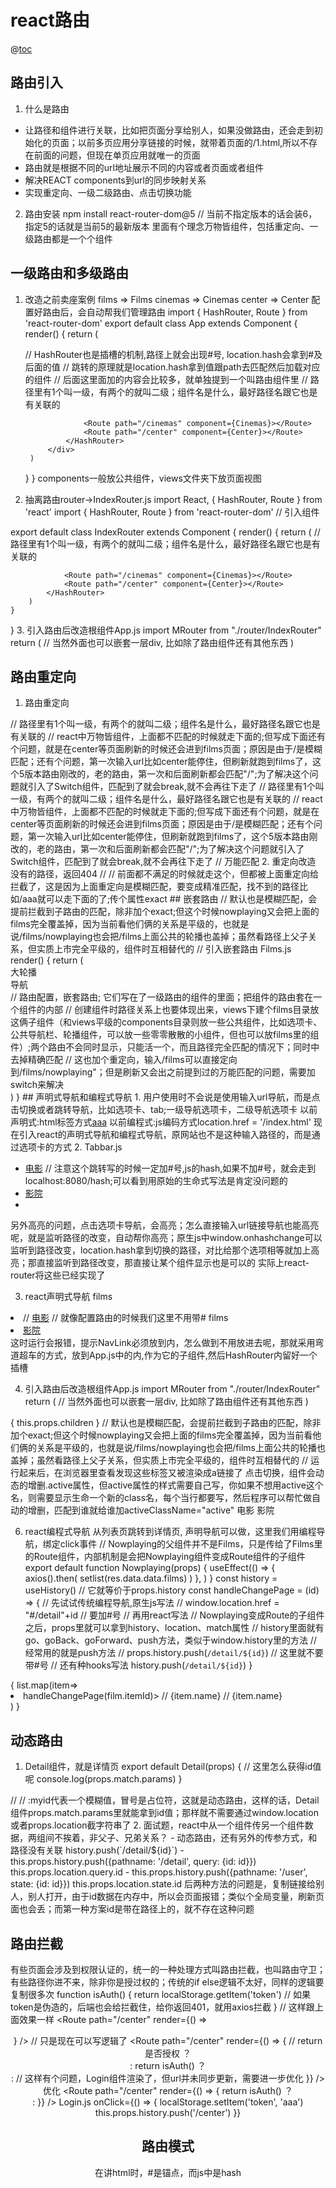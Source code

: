 <!--
 * @Author: yuzihan yuzihanyuzihan@163.com
 * @Date: 2022-05-26 10:22:34
 * @LastEditors: yuzihan yuzihanyuzihan@163.com
 * @LastEditTime: 2022-05-26 18:52:30
 * @FilePath: /fe_interview/react/react路由.md
 * @Description: 这是默认设置,请设置`customMade`, 打开koroFileHeader查看配置 进行设置: https://github.com/OBKoro1/koro1FileHeader/wiki/%E9%85%8D%E7%BD%AE

-->
# react路由
@[toc](目录)
## 路由引入
1. 什么是路由
- 让路径和组件进行关联，比如把页面分享给别人，如果没做路由，还会走到初始化的页面；以前多页应用分享链接的时候，就带着页面的/1.html,所以不存在前面的问题，但现在单页应用就唯一的页面
- 路由就是根据不同的url地址展示不同的内容或者页面或者组件
- 解决REACT components到url的同步映射关系
- 实现重定向、一级二级路由、点击切换功能
2. 路由安装
npm install react-router-dom@5 // 当前不指定版本的话会装6， 指定5的话就是当前5的最新版本
里面有个理念万物皆组件，包括重定向、一级路由都是一个个组件
## 一级路由和多级路由
1. 改造之前卖座案例
films => Films
cinemas => Cinemas
center => Center
配置好路由后，会自动帮我们管理路由
import { HashRouter, Route } from 'react-router-dom'
export default class App extends Component {
    render() {
        return (
            <div>
                // HashRouter也是插槽的机制,路径上就会出现#号, location.hash会拿到#及后面的值
                // 跳转的原理就是location.hash拿到值跟path去匹配然后加载对应的组件
                // 后面这里面加的内容会比较多，就单独提到一个叫路由组件里
                <HashRouter>
                    // 路径里有1个叫一级，有两个的就叫二级；组件名是什么，最好路径名跟它也是有关联的
                    <Route path="/films" component={Films}></Route>

                    <Route path="/cinemas" component={Cinemas}></Route>
                    <Route path="/center" component={Center}></Route>
                </HashRouter> 
            </div>
        )
    }
}
components一般放公共组件，views文件夹下放页面视图
2. 抽离路由router->IndexRouter.js
import React, { HashRouter, Route } from 'react'
import { HashRouter, Route } from 'react-router-dom'
// 引入组件

export default class IndexRouter extends Component {
    render() {
        return (
            <HashRouter>
                // 路径里有1个叫一级，有两个的就叫二级；组件名是什么，最好路径名跟它也是有关联的
                <Route path="/films" component={Films}></Route>

                <Route path="/cinemas" component={Cinemas}></Route>
                <Route path="/center" component={Center}></Route>
            </HashRouter> 
        )
    }
}
3. 引入路由后改造根组件App.js
import MRouter from "./router/IndexRouter"
return (
    <MRouter></MRouter>
    // 当然外面也可以嵌套一层div, 比如除了路由组件还有其他东西
)
## 路由重定向
1. 路由重定向
<HashRouter>
    // 路径里有1个叫一级，有两个的就叫二级；组件名是什么，最好路径名跟它也是有关联的
    <Route path="/films" component={Films}>
    <Route path="/cinemas" component={Cinemas}>
    <Route path="/center" component={Center}>
    // react中万物皆组件，上面都不匹配的时候就走下面的;但写成下面还有个问题，就是在center等页面刷新的时候还会进到films页面；原因是由于/是模糊匹配；还有个问题，第一次输入url比如center能停住，但刷新就跑到films了，这个5版本路由刚改的，老的路由，第一次和后面刷新都会匹配"/";为了解决这个问题就引入了Switch组件，匹配到了就会break,就不会再往下走了
    <Redirect from="/" to="/films" />
</HashRouter> 
<HashRouter>
    <Switch>
        // 路径里有1个叫一级，有两个的就叫二级；组件名是什么，最好路径名跟它也是有关联的
        <Route path="/films" component={Films}>
        <Route path="/cinemas" component={Cinemas}>
        <Route path="/center" component={Center}>
        // react中万物皆组件，上面都不匹配的时候就走下面的;但写成下面还有个问题，就是在center等页面刷新的时候还会进到films页面；原因是由于/是模糊匹配；还有个问题，第一次输入url比如center能停住，但刷新就跑到films了，这个5版本路由刚改的，老的路由，第一次和后面刷新都会匹配"/";为了解决这个问题就引入了Switch组件，匹配到了就会break,就不会再往下走了
        <Redirect from="/" to="/films" /> // 万能匹配
    </Switch>
</HashRouter> 
2. 重定向改造
没有的路径，返回404
<HashRouter>
    <Switch>
        <Route path="/films" component={Films} />
        <Route path="/cinemas" component={Cinemas} />
        <Route path="/center" component={Center} />
        // <Redirect from="/" to="/films" />
        // 前面都不满足的时候就走这个，但都被上面重定向给拦截了，这是因为上面重定向是模糊匹配，要变成精准匹配，找不到的路径比如/aaa就可以走下面的了;传个属性exact
        <Redirect from="/" to="/films" exact />
        <Route component={NotFound}/>
    </Switch>
</HashRouter>
## 嵌套路由
<HashRouter>
    <Switch>
        // 默认也是模糊匹配，会提前拦截到子路由的匹配，除非加个exact;但这个时候nowplaying又会把上面的films完全覆盖掉，因为当前看他们俩的关系是平级的，也就是说/films/nowplaying也会把/films上面公共的轮播也盖掉；虽然看路径上父子关系，但实质上市完全平级的，组件时互相替代的
        // <Route path="/films" component={Films} />
        <Route path="/films" component={Films} exact />
        <Route path="/films/nowplaying" component={Nowplaying} />
        <Route path="/cinemas" component={Cinemas} />
        <Route path="/center" component={Center} />
        <Redirect from="/" to="/films" exact />
        <Route component={NotFound}/>
    </Switch>
</HashRouter>
引入嵌套路由
Films.js
render() {
    return (
        <div>
            <div>大轮播</div>
            <div>导航</div>
            // 路由配置，嵌套路由; 它们写在了一级路由的组件的里面；把组件的路由套在一个组件的内部
            // 创建组件时路径关系上也要体现出来，views下建个films目录放这俩子组件（和views平级的components目录则放一些公共组件，比如选项卡、公共导航栏、轮播组件，可以放一些零零散散的小组件，但也可以放films里的组件）;两个路由不会同时显示，只能活一个，而且路径完全匹配的情况下；同时<Route path="/films" component={Films} />中去掉精确匹配
            <Switch>
                <Route path="/films/nowplaying" component={Nowplaying} />
                <Route path="/films/comingsoon" component={comingsoon} />
                // 这也加个重定向，输入/films可以直接定向到/films/nowplaying"；但是刷新又会出之前提到过的万能匹配的问题，需要加switch来解决
                <Redirect from="/films" to="/films/nowplaying"/>
            </Switch>
        </div>
    )
}
## 声明式导航和编程式导航
1. 用户使用时不会说是使用输入url导航，而是点击切换或者跳转导航，比如选项卡、tab;一级导航选项卡，二级导航选项卡
以前声明式:html标签方式<a href="/index.html">aaa</a>
以前编程式:js编码方式location.href = '/index.html'
现在引入react的声明式导航和编程式导航，原网站也不是这种输入路径的，而是通过选项卡的方式
2. Tabbar.js
<ul>
    <li>
        <a href="#/films">电影</a> // 注意这个跳转写的时候一定加#号,js的hash,如果不加#号，就会走到localhost:8080/hash;可以看到用原始的生命式写法是肯定没问题的
    </li>
    <li>
        <a href="#/cinemas">影院</a>
    </li>
    <li></li>
</ul>
另外高亮的问题，点击选项卡导航，会高亮；怎么直接输入url链接导航也能高亮呢，就是监听路径的改变，自动帮你高亮；原生js中window.onhashchange可以监听到路径改变，location.hash拿到切换的路径，对比给那个选项相等就加上高亮；那直接监听到路径改变，那直接让某个组件显示也是可以的
实际上react-router将这些已经实现了

3. react声明式导航
<NavLink to="/films" activeClassName="active">films<NavLink>
<li>
    // <a href="#/films">电影</a>
    // 就像配置路由的时候我们这里不用带#
    <NavLink to="/films" activeClassName="active">films<NavLink> 
</li>
<li>
    <a href="#/cinemas">影院</a>
</li>
这时运行会报错，提示NavLink必须放到<HashRouter>内，怎么做到不用放进去呢，那就采用弯道超车的方式，放到App.js中的<MRouter>内,作为它的子组件,然后HashRouter内留好一个插槽

4. 引入路由后改造根组件App.js
import MRouter from "./router/IndexRouter"
return (
    <MRouter>
        <Tabbar></Tabbar>
    </MRouter>
    // 当然外面也可以嵌套一层div, 比如除了路由组件还有其他东西
)
<HashRouter>
    { this.props.children }
    <Switch>
        // 默认也是模糊匹配，会提前拦截到子路由的匹配，除非加个exact;但这个时候nowplaying又会把上面的films完全覆盖掉，因为当前看他们俩的关系是平级的，也就是说/films/nowplaying也会把/films上面公共的轮播也盖掉；虽然看路径上父子关系，但实质上市完全平级的，组件时互相替代的
        // <Route path="/films" component={Films} />
        <Route path="/films" component={Films} exact />
        <Route path="/films/nowplaying" component={Nowplaying} />
        <Route path="/cinemas" component={Cinemas} />
        <Route path="/center" component={Center} />
        <Redirect from="/" to="/films" exact />
        <Route component={NotFound}/>
    </Switch>
</HashRouter>
运行起来后，在浏览器里查看发现这些标签又被渲染成a链接了
点击切换，组件会动态的增删.active属性，但active属性的样式需要自己写，你如果不想用active这个名，则需要显示生命一个新的class名，每个当行都要写，然后程序可以帮忙做自动的增删，匹配到谁就给谁加activeClassName="active"
<NavLink to="/films" activeClassName="active">电影<NavLink> 
<NavLink to="/cinemas" activeClassName="active">影院<NavLink> 

6. react编程式导航
从列表页跳转到详情页, 声明导航可以做，这里我们用编程导航，绑定click事件
// Nowplaying的父组件并不是Films，只是传给了Films里的Route组件，内部机制是会把Nowplaying组件变成Route组件的子组件
export default function Nowplaying(props) {
    useEffect(() => {
        axios().then( setlist(res.data.data.films) )
    }, )
}
const history = useHistory() // 它就等价于props.history
const handleChangePage = (id) => {
    // 先试试传统编程导航,原生js写法
    // window.location.href = "#/detail"+id // 要加#号
    // 再用react写法
    // Nowplaying变成Route的子组件之后，props里就可以拿到history、location、match属性
    // history里面就有go、goBack、goForward、push方法，类似于window.history里的方法
    // 经常用的就是push方法
    // props.history.push(`/detail/${id}`) // 这里就不要带#号
    // 还有种hooks写法
    history.push(`/detail/${id}`)
}
<div>
    {
        list.map(item=>
        <li key={item.filmId} onClick={() => handleChangePage(film.itemId)>
            // {item.name}
            // <NavLink to={'/detail/' + item.filmId}>{item.name}<NavLink> 
        </li>
        )
    }
</div>

## 动态路由
1. Detail组件，就是详情页
export default Detail(props) {
    // 这里怎么获得id值呢
    console.log(props.match.params)
}
<Route path="/films" component={Films} exact />
<Route path="/films/nowplaying" component={Nowplaying} />
<Route path="/cinemas" component={Cinemas} />
<Route path="/center" component={Center} />
// <Route path="/detail" component={Detail} />
// :myid代表一个模糊值，冒号是占位符，这就是动态路由，这样的话，Detail组件props.match.params里就能拿到id值；那样就不需要通过window.location或者props.location截字符串了
<Route path="/detail/:myid" component={Detail} />
<Redirect from="/" to="/films" exact />
<Route component={NotFound}/>
2. 面试题，react中从一个组件传另一个组件数据，两组间不挨着，非父子、兄弟关系？
- 动态路由，还有另外的传参方式，和路径没有关联
history.push(`/detail/${id}`)
<Route path="/detail/:myid" component={Detail} />
- this.props.history.push({pathname: '/detail', query: {id: id}})
<Route path="/detail" component={Detail} />
this.props.location.query.id
- this.props.history.push({pathname: '/user', state: {id: id}})
<Route path="/detail" component={Detail} />
this.props.location.state.id
后两种方法的问题是，复制链接给别人，别人打开，由于id数据在内存中，所以会页面报错；类似个全局变量，刷新页面也会丢；而第一种方案id是带在路径上的，就不存在这种问题

## 路由拦截
有些页面会涉及到权限认证的，统一的一种处理方式叫路由拦截，也叫路由守卫；有些路径你进不来，除非你是授过权的；传统的if else逻辑不太好，同样的逻辑要复制很多次
function isAuth() {
    return localStorage.getItem('token')
    // 如果token是伪造的，后端也会给拦截住，给你返回401，就用axios拦截
}
<Route path="/center" component={Center} />
// 这样跟上面效果一样
<Route path="/center" render={() => <Center />} />
// 只是现在可以写逻辑了
<Route path="/center" render={() => {
    // return 是否授权 ？<Center/> : <Login/>
    return isAuth() ？<Center/> : <Login/>
    // 这样有个问题，Login组件渲染了，但url并未同步更新，需要进一步优化
}} />
优化
<Route path="/center" render={() => {
    return isAuth() ？<Center/> : <Redirect to="/login"/>
}} />
<Route path="/login"  component={Login} />
Login.js
onClick={() => {
    localStorage.setItem('token', 'aaa')
    this.props.history.push('/center')
}}

## 路由模式
在讲html时，#是锚点，而js中是hash






